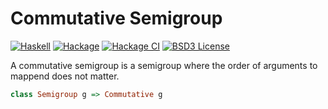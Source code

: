 # Commutative Semigroup

[![Haskell](https://img.shields.io/badge/language-Haskell-orange.svg)](https://haskell.org) [![Hackage](https://img.shields.io/hackage/v/commutative-semigroup.svg)](https://hackage.haskell.org/package/commutative-semigroup) [![Hackage CI](https://matrix.hackage.haskell.org/api/v2/packages/commutative-semigroup/badge)](https://matrix.hackage.haskell.org/#/package/commutative-semigroup)  [![BSD3 License](https://img.shields.io/badge/license-BSD3-blue.svg)](https://github.com/reflex-frp/commutative-semigroup/LICENSE)

A commutative semigroup is a semigroup where the order of arguments to mappend does not matter.

```haskell
class Semigroup g => Commutative g
```
